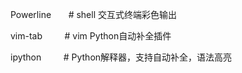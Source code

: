 

Powerline       # shell 交互式终端彩色输出

vim-tab         # vim Python自动补全插件

ipython         # Python解释器，支持自动补全，语法高亮
